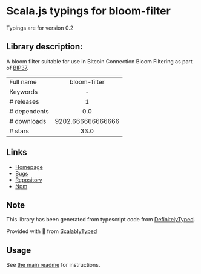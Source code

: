 
# Scala.js typings for bloom-filter

Typings are for version 0.2

## Library description:
A bloom filter suitable for use in Bitcoin Connection Bloom Filtering as part of [BIP37](https://github.com/bitcoin/bips/blob/master/bip-0037.mediawiki).

|                    |                 |
| ------------------ | :-------------: |
| Full name          | bloom-filter |
| Keywords           | - |
| # releases         | 1 |
| # dependents       | 0.0 |
| # downloads        | 9202.666666666666 |
| # stars            | 33.0 |

## Links
- [Homepage](https://github.com/bitpay/bloom-filter)
- [Bugs](https://github.com/bitpay/bloom-filter/issues)
- [Repository](https://github.com/bitpay/bloom-filter)
- [Npm](https://www.npmjs.com/package/bloom-filter)
    


## Note
This library has been generated from typescript code from [DefinitelyTyped](https://definitelytyped.org).

Provided with :purple_heart: from [ScalablyTyped](https://github.com/oyvindberg/ScalablyTyped)

## Usage
See [the main readme](../../readme.md) for instructions.


